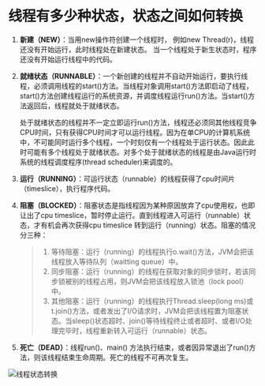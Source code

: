 # 线程有多少种状态，状态之间如何转换

1. **新建（NEW）**：当用new操作符创建一个线程时， 例如new Thread(r)，线程还没有开始运行，此时线程处在新建状态。 当一个线程处于新生状态时，程序还没有开始运行线程中的代码。

2. **就绪状态（RUNNABLE）**：一个新创建的线程并不自动开始运行，要执行线程，必须调用线程的start()方法。当线程对象调用start()方法即启动了线程，start()方法创建线程运行的系统资源，并调度线程运行run()方法。当start()方法返回后，线程就处于就绪状态。

   处于就绪状态的线程并不一定立即运行run()方法，线程还必须同其他线程竞争CPU时间，只有获得CPU时间才可以运行线程。因为在单CPU的计算机系统中，不可能同时运行多个线程，一个时刻仅有一个线程处于运行状态。因此此时可能有多个线程处于就绪状态。对多个处于就绪状态的线程是由Java运行时系统的线程调度程序(thread scheduler)来调度的。

3. **运行（RUNNING）**：可运行状态（runnable）的线程获得了cpu时间片（timeslice），执行程序代码。

4. **阻塞（BLOCKED）**：阻塞状态是指线程因为某种原因放弃了cpu使用权，也即让出了cpu timeslice，暂时停止运行。直到线程进入可运行（runnable）状态，才有机会再次获得cpu timeslice 转到运行（running）状态。阻塞的情况分三种： 

   >1. 等待阻塞：运行（running）的线程执行o.wait()方法，JVM会把该线程放入等待队列（waitting queue）中。
   >2. 同步阻塞：运行（running）的线程在获取对象的同步锁时，若该同步锁被别的线程占用，则JVM会把该线程放入锁池（lock pool）中。
   >3. 其他阻塞：运行（running）的线程执行Thread.sleep(long ms)或t.join()方法，或者发出了I/O请求时，JVM会把该线程置为阻塞状态。当sleep()状态超时、join()等待线程终止或者超时、或者I/O处理完毕时，线程重新转入可运行（runnable）状态。

5. **死亡（DEAD）**：线程run()、main() 方法执行结束，或者因异常退出了run()方法，则该线程结束生命周期。死亡的线程不可再次复生。

![线程状态转换](http://dl.iteye.com/upload/picture/pic/116719/7e76cc17-0ad5-3ff3-954e-1f83463519d1.jpg)

